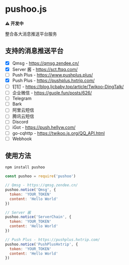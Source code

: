# pushoo.js

**⚠ 开发中**

整合各大消息推送平台服务

## 支持的消息推送平台

- [x] Qmsg - https://qmsg.zendee.cn/
- [x] Server 酱 - https://sct.ftqq.com/
- [ ] Push Plus - https://www.pushplus.plus/
- [x] Push Plus - https://pushplus.hxtrip.com/
- [ ] 钉钉 - https://blog.ljcbaby.top/article/Twikoo-DingTalk/
- [ ] 企业微信 - https://guole.fun/posts/626/
- [ ] Telegram
- [ ] Bark
- [ ] 阿里云短信
- [ ] 腾讯云短信
- [ ] Discord
- [ ] iGot - https://push.hellyw.com/
- [ ] go-cqhttp - https://twikoo.js.org/QQ_API.html
- [ ] Webhook

## 使用方法

```bash
npm install pushoo
```

```js
const pushoo = require('pushoo')

// Qmsg - https://qmsg.zendee.cn/
pushoo.notice('Qmsg', {
  token: 'YOUR_TOKEN'
  content: 'Hello World'
})

// Server 酱
pushoo.notice('ServerChain', {
  token: 'YOUR_TOKEN'
  content: 'Hello World'
})

// Push Plus - https://pushplus.hxtrip.com/
pushoo.notice('PushPlusHxtrip', {
  token: 'YOUR_TOKEN'
  content: 'Hello World'
})
```
